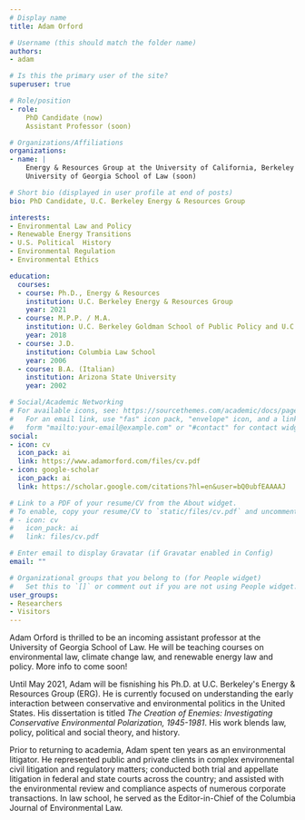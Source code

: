 ```yaml
---
# Display name
title: Adam Orford

# Username (this should match the folder name)
authors:
- adam

# Is this the primary user of the site?
superuser: true

# Role/position
- role: 
	PhD Candidate (now)
	Assistant Professor (soon)

# Organizations/Affiliations
organizations:
- name: |
    Energy & Resources Group at the University of California, Berkeley (now)
	University of Georgia School of Law (soon)

# Short bio (displayed in user profile at end of posts)
bio: PhD Candidate, U.C. Berkeley Energy & Resources Group

interests:
- Environmental Law and Policy
- Renewable Energy Transitions
- U.S. Political  History 
- Environmental Regulation
- Environmental Ethics

education:
  courses:
  - course: Ph.D., Energy & Resources
    institution: U.C. Berkeley Energy & Resources Group
    year: 2021
  - course: M.P.P. / M.A.
    institution: U.C. Berkeley Goldman School of Public Policy and U.C. Berkeley Energy & Resources Group
    year: 2018
  - course: J.D.
    institution: Columbia Law School
    year: 2006
  - course: B.A. (Italian)
    institution: Arizona State University
    year: 2002

# Social/Academic Networking
# For available icons, see: https://sourcethemes.com/academic/docs/page-builder/#icons
#   For an email link, use "fas" icon pack, "envelope" icon, and a link in the
#   form "mailto:your-email@example.com" or "#contact" for contact widget.
social:
- icon: cv
  icon_pack: ai
  link: https://www.adamorford.com/files/cv.pdf
- icon: google-scholar
  icon_pack: ai
  link: https://scholar.google.com/citations?hl=en&user=bQ0ubfEAAAAJ

# Link to a PDF of your resume/CV from the About widget.
# To enable, copy your resume/CV to `static/files/cv.pdf` and uncomment the lines below.
# - icon: cv
#   icon_pack: ai
#   link: files/cv.pdf

# Enter email to display Gravatar (if Gravatar enabled in Config)
email: ""

# Organizational groups that you belong to (for People widget)
#   Set this to `[]` or comment out if you are not using People widget.
user_groups:
- Researchers
- Visitors
---
```


Adam Orford is thrilled to be an incoming assistant professor at the University of Georgia School of Law. He will be teaching courses on environmental law, climate change law, and renewable energy law and policy. More info to come soon!

Until May 2021, Adam will be fisnishing his Ph.D. at U.C. Berkeley's Energy & Resources Group (ERG). He is currently focused on understanding the early interaction between conservative and  environmental politics in the United States. His dissertation is titled *The Creation of Enemies: Investigating Conservative Environmental Polarization, 1945-1981*. His work blends law, policy, political and social theory, and history.

Prior to returning to academia, Adam spent ten years as an environmental litigator. He represented public and private clients in complex environmental civil litigation and regulatory matters; conducted both trial and appellate litigation in federal and state courts across the country; and assisted with the environmental review and compliance aspects of numerous corporate transactions. In law school, he served as the Editor-in-Chief of the Columbia Journal of Environmental Law. 